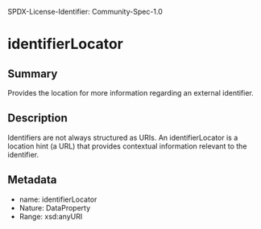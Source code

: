 SPDX-License-Identifier: Community-Spec-1.0

# identifierLocator

## Summary

Provides the location for more information regarding an external identifier.

## Description

Identifiers are not always structured as URIs. An identifierLocator is a
location hint (a URL) that provides contextual information relevant to the
identifier.

## Metadata

- name: identifierLocator
- Nature: DataProperty
- Range: xsd:anyURI
